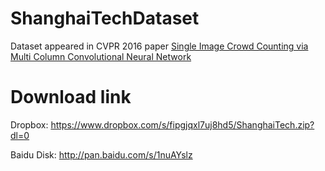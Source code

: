 # ShanghaiTechDataset
Dataset appeared in CVPR 2016 paper [Single Image Crowd Counting via Multi Column Convolutional Neural Network](https://www.cv-foundation.org/openaccess/content_cvpr_2016/papers/Zhang_Single-Image_Crowd_Counting_CVPR_2016_paper.pdf)

# Download link
Dropbox:   https://www.dropbox.com/s/fipgjqxl7uj8hd5/ShanghaiTech.zip?dl=0

Baidu Disk: http://pan.baidu.com/s/1nuAYslz

